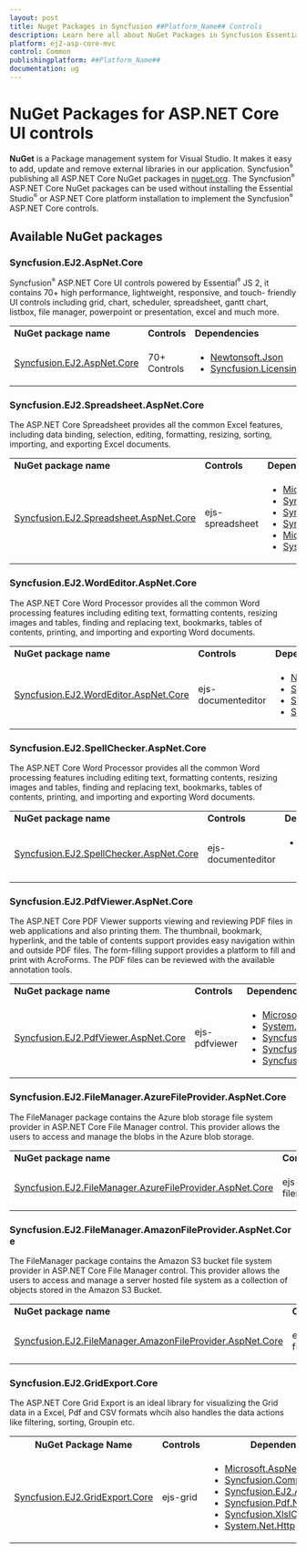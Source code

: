 ```yaml
---
layout: post
title: Nuget Packages in Syncfusion ##Platform_Name## Controls
description: Learn here all about NuGet Packages in Syncfusion Essential Studio ##Platform_Name## controls and more.
platform: ej2-asp-core-mvc
control: Common
publishingplatform: ##Platform_Name##
documentation: ug
---
```


# NuGet Packages for ASP.NET Core UI controls

**NuGet** is a Package management system for Visual Studio. It makes it easy to add, update and remove external libraries in our application. Syncfusion<sup style="font-size:70%">&reg;</sup> publishing all ASP.NET Core NuGet packages in [nuget.org](https://www.nuget.org/packages?q=Tag%3A%22EJ2%22+Syncfusion). The Syncfusion<sup style="font-size:70%">&reg;</sup> ASP.NET Core NuGet packages can be used without installing the Essential Studio<sup style="font-size:70%">&reg;</sup> or ASP.NET Core platform installation to implement the Syncfusion<sup style="font-size:70%">&reg;</sup> ASP.NET Core controls.

## Available NuGet packages

### Syncfusion.EJ2.AspNet.Core

Syncfusion<sup style="font-size:70%">&reg;</sup> ASP.NET Core UI controls powered by Essential<sup style="font-size:70%">&reg;</sup> JS 2, it contains 70+ high performance, lightweight, responsive, and touch- friendly UI controls including grid, chart, scheduler, spreadsheet, gantt chart, listbox, file manager, powerpoint or presentation, excel and much more.

<!-- markdownlint-disable MD033 -->
<table>
<tr>
<td>
<b>NuGet package name</b>
</td>
<td>
<b>Controls</b>
</td>
<td>
<b>Dependencies</b>
</td>
</tr>
<tr>
<td>
<a href="https://www.nuget.org/packages/Syncfusion.EJ2.AspNet.Core/">Syncfusion.EJ2.AspNet.Core</a>
</td>
<td>
70+ Controls
</td>
<td>
<ul>
<li><a href="https://www.nuget.org/packages/Newtonsoft.Json/" target="_blank">Newtonsoft.Json</a></li>
<li><a href="https://www.nuget.org/packages/Syncfusion.Licensing/" target="_blank">Syncfusion.Licensing</a></li>
</ul>
</td>
</tr>
</table>

### Syncfusion.EJ2.Spreadsheet.AspNet.Core

The ASP.NET Core Spreadsheet provides all the common Excel features, including data binding, selection, editing, formatting, resizing, sorting, importing, and exporting Excel documents.

<table>
<tr>
<td>
<b>NuGet package name</b>
</td>
<td>
<b>Controls</b>
</td>
<td>
<b>Dependencies</b>
</td>
</tr>
<tr>
<td>
<a href="https://www.nuget.org/packages/Syncfusion.EJ2.Spreadsheet.AspNet.Core/">Syncfusion.EJ2.Spreadsheet.AspNet.Core</a>
</td>
<td>
ejs-spreadsheet
</td>
<td>
<ul>
<li><a href="https://www.nuget.org/packages/Microsoft.AspNetCore.Mvc/" target="_blank">Microsoft.AspNetCore.Mvc</a></li>
<li><a href="https://www.nuget.org/packages/Syncfusion.Compression.Base" target="_blank">Syncfusion.Compression.Base</a></li>
<li><a href="https://www.nuget.org/packages/Syncfusion.EJ2.AspNet.Core/" target="_blank">Syncfusion.EJ2.AspNet.Core</a></li>
<li><a href="https://www.nuget.org/packages/Syncfusion.XlsIO.AspNet/" target="_blank">Syncfusion.XlsIO.AspNet</a></li>
<li><a href="https://www.nuget.org/packages/Microsoft.AspNetCore.Mvc" target="_blank">Microsoft.AspNetCore.Mvc</a></li>
<li><a href="https://www.nuget.org/packages/System.Net.Http/" target="_blank">System.Net.Http</a></li>
</ul>
</td>
</tr>
</table>

### Syncfusion.EJ2.WordEditor.AspNet.Core

The ASP.NET Core Word Processor provides all the common Word processing features including editing text, formatting contents, resizing images and tables, finding and replacing text, bookmarks, tables of contents, printing, and importing and exporting Word documents.

<table>
<tr>
<td>
<b>NuGet package name</b>
</td>
<td>
<b>Controls</b>
</td>
<td>
<b>Dependencies</b>
</td>
</tr>
<tr>
<td>
<a href="https://www.nuget.org/packages/Syncfusion.EJ2.WordEditor.AspNet.Core/">Syncfusion.EJ2.WordEditor.AspNet.Core</a>
</td>
<td>
ejs-documenteditor
</td>
<td>
<ul>
<li><a href="https://www.nuget.org/packages/Newtonsoft.Json/" target="_blank">Newtonsoft.Json</a></li>
<li><a href="https://www.nuget.org/packages/syncfusion.compression.net.core" target="_blank">Syncfusion.Compression.Net.Core</a></li>
<li><a href="https://www.nuget.org/packages/Syncfusion.DocIO.Net.Core/" target="_blank">Syncfusion.DocIO.Net.Core</a></li>
<li><a href="https://www.nuget.org/packages/Syncfusion.OfficeChart.Net.Core/" target="_blank">Syncfusion.OfficeChart.Net.Core</a></li>
</ul>
</td>
</tr>
</table>

### Syncfusion.EJ2.SpellChecker.AspNet.Core

The ASP.NET Core Word Processor provides all the common Word processing features including editing text, formatting contents, resizing images and tables, finding and replacing text, bookmarks, tables of contents, printing, and importing and exporting Word documents.

<table>
<tr>
<td>
<b>NuGet package name</b>
</td>
<td>
<b>Controls</b>
</td>
<td>
<b>Dependencies</b>
</td>
</tr>
<tr>
<td>
<a href="https://www.nuget.org/packages/syncfusion.EJ2.SpellChecker.AspNet.Core">Syncfusion.EJ2.SpellChecker.AspNet.Core</a>
</td>
<td>
ejs-documenteditor
</td>
<td>
<ul>
<li>This package has no dependencies.</li>
</ul>
</td>
</tr>
</table>

### Syncfusion.EJ2.PdfViewer.AspNet.Core

The ASP.NET Core PDF Viewer supports viewing and reviewing PDF files in web applications and also printing them. The thumbnail, bookmark, hyperlink, and the table of contents support provides easy navigation within and outside PDF files. The form-filling support provides a platform to fill and print with AcroForms. The PDF files can be reviewed with the available annotation tools.

<table>
<tr>
<td>
<b>NuGet package name</b>
</td>
<td>
<b>Controls</b>
</td>
<td>
<b>Dependencies</b>
</td>
</tr>
<tr>
<td>
<a href="https://www.nuget.org/packages/Syncfusion.EJ2.PdfViewer.AspNet.Core/">Syncfusion.EJ2.PdfViewer.AspNet.Core</a>
</td>
<td>
ejs-pdfviewer
</td>
<td>
<ul><li><a href="https://www.nuget.org/packages/Microsoft.Extensions.Caching.Memory/" target="_blank">Microsoft.Extensions.Caching.Memory</a></li>
<li><a href="https://www.nuget.org/packages/System.Text.Json/" target="_blank">System.Text.Json</a></li>
<li><a href="https://www.nuget.org/packages/Syncfusion.Pdf.Net.Core/" target="_blank">Syncfusion.Pdf.Net.Core</a></li>
<li><a href="https://www.nuget.org/packages/syncfusion.compression.net.core" target="_blank">Syncfusion.Compression.Net.Core</a></li>
<li><a href="https://www.nuget.org/packages/Syncfusion.PdfToImageConverter.Net/" target="_blank">Syncfusion.PdfToImageConverter.Net</a></li>
</ul>
</td>
</tr>
</table>

### Syncfusion.EJ2.FileManager.AzureFileProvider.AspNet.Core

The FileManager package contains the Azure blob storage file system provider in ASP.NET Core File Manager control. This provider allows the users to access and manage the blobs in the Azure blob storage.

<table>
<tr>
<td>
<b>NuGet package name</b>
</td>
<td>
<b>Controls</b>
</td>
<td>
<b>Dependencies</b>
</td>
</tr>
<tr>
<td>
<a href="https://www.nuget.org/packages/Syncfusion.EJ2.FileManager.AzureFileProvider.AspNet.Core/">Syncfusion.EJ2.FileManager.AzureFileProvider.AspNet.Core</a>
</td>
<td>
ejs-filemanager
</td>
<td>
<ul>
<li><a href="https://www.nuget.org/packages/Azure.Storage.Blobs/" target="_blank">Azure.Storage.Blobs</a></li>
<li><a href="https://www.nuget.org/packages/Newtonsoft.Json/" target="_blank">Newtonsoft.Json</a></li>
</ul>
</td>
</tr>
</table>

### Syncfusion.EJ2.FileManager.AmazonFileProvider.AspNet.Core

The FileManager package contains the Amazon S3 bucket file system provider in ASP.NET Core File Manager control. This provider allows the users to access and manage a server hosted file system as a collection of objects stored in the Amazon S3 Bucket.

<table>
<tr>
<td>
<b>NuGet package name</b>
</td>
<td>
<b>Controls</b>
</td>
<td>
<b>Dependencies</b>
</td>
</tr>
<tr>
<td>
<a href="https://www.nuget.org/packages/Syncfusion.EJ2.FileManager.AmazonFileProvider.AspNet.Core">Syncfusion.EJ2.FileManager.AmazonFileProvider.AspNet.Core</a>
</td>
<td>
ejs-filemanager
</td>
<td>
<ul>
<li><a href="https://www.nuget.org/packages/AWSSDK.S3/" target="_blank">AWSSDK.S3</a></li>
<li><a href="https://www.nuget.org/packages/Syncfusion.EJ2.AspNet.Core/" target="_blank">Syncfusion.EJ2.AspNet.Core</a></li>
</ul>
</td>
</tr>
</table>
<!-- markdownlint-enable MD033 -->

### Syncfusion.EJ2.GridExport.Core

The ASP.NET Core Grid Export is an ideal library for visualizing the Grid data in a Excel, Pdf and CSV formats whcih also handles the data actions like filtering, sorting, Groupin etc.

<table>
<tr>
<th>NuGet Package Name</th>
<th>Controls</th>
<th>Dependencies</th>
</tr>
<tr>
<td><a href="https://www.nuget.org/packages/Syncfusion.EJ2.GridExport.Core">Syncfusion.EJ2.GridExport.Core</a></td>
<td>ejs-grid</td>
<td>
<ul>
<li><a href="https://www.nuget.org/packages/Microsoft.AspNetCore.Mvc/">Microsoft.AspNetCore.Mvc</a></li>
<li><a href="https://www.nuget.org/packages/Syncfusion.Compression.Base/">Syncfusion.Compression.Base</a></li>
<li><a href="https://www.nuget.org/packages/Syncfusion.EJ2.AspNet.Core/">Syncfusion.EJ2.AspNet.Core</a></li>
<li><a href="https://www.nuget.org/packages/Syncfusion.Pdf.Net.Core/">Syncfusion.Pdf.Net.Core</a></li>
<li><a href="https://www.nuget.org/packages/Syncfusion.XlsIO.AspNet/">Syncfusion.XlsIO.AspNet</a></li>
<li><a href="https://www.nuget.org/packages/System.Net.Http/">System.Net.Http</a></li>
</ul>
</td>
</tr>
</table>